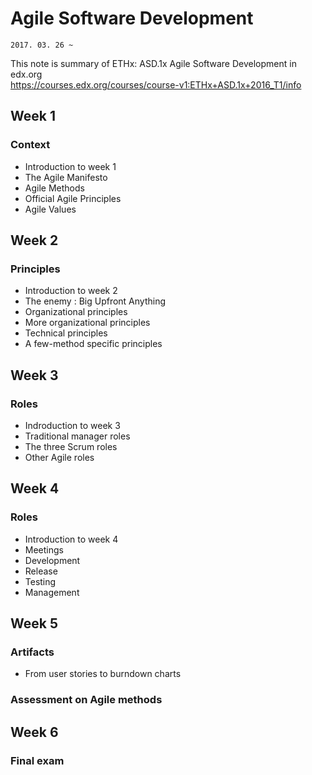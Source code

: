 # Agile Software Development

`2017. 03. 26 ~  `  

This note is summary of ETHx: ASD.1x Agile Software Development in edx.org  
<https://courses.edx.org/courses/course-v1:ETHx+ASD.1x+2016_T1/info>

## Week 1
### Context
* Introduction to week 1
* The Agile Manifesto
* Agile Methods
* Official Agile Principles
* Agile Values

## Week 2
### Principles
* Introduction to week 2
* The enemy : Big Upfront Anything
* Organizational principles
* More organizational principles
* Technical principles
* A few-method specific principles

## Week 3
### Roles
* Indroduction to week 3
* Traditional manager roles
* The three Scrum roles
* Other Agile roles

## Week 4
### Roles
* Introduction to week 4
* Meetings
* Development
* Release
* Testing
* Management

## Week 5
### Artifacts
* From user stories to burndown charts
### Assessment on Agile methods

## Week 6
### Final exam

